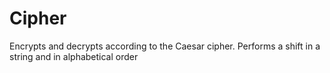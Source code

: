 # Cipher
Encrypts and decrypts according to the Caesar cipher. Performs a shift in a string and in alphabetical order
